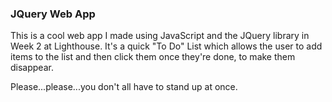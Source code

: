 ### JQuery Web App

This is a cool web app I made using JavaScript and the JQuery library in Week 2 at Lighthouse. It's a quick "To Do" List which allows the user to add items to the list and then click them once they're done, to make them disappear. 

Please...please...you don't all have to stand up at once.
